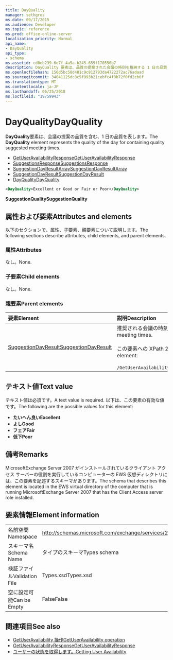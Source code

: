```yaml
---
title: DayQuality
manager: sethgros
ms.date: 09/17/2015
ms.audience: Developer
ms.topic: reference
ms.prod: office-online-server
localization_priority: Normal
api_name:
- DayQuality
api_type:
- schema
ms.assetid: cd0eb239-6e7f-4a5a-b245-659f170550b7
description: DayQuality 要素は、品質の提案された会議の時刻を格納する 1 日の品質を表します。
ms.openlocfilehash: 156d5bc58d481c9c812793da4722272ac76adaad
ms.sourcegitcommit: 34041125dc8c5f993b21cebfc4f8b72f0fd2cb6f
ms.translationtype: MT
ms.contentlocale: ja-JP
ms.lasthandoff: 06/25/2018
ms.locfileid: "19759943"
---
```

# <a name="dayquality"></a><span data-ttu-id="765a6-103">DayQuality</span><span class="sxs-lookup"><span data-stu-id="765a6-103">DayQuality</span></span>

<span data-ttu-id="765a6-104">**DayQuality**要素は、会議の提案の品質を含む、1 日の品質を表します。</span><span class="sxs-lookup"><span data-stu-id="765a6-104">The **DayQuality** element represents the quality of the day for containing quality suggested meeting times.</span></span> 
  
- [<span data-ttu-id="765a6-105">GetUserAvailabilityResponse</span><span class="sxs-lookup"><span data-stu-id="765a6-105">GetUserAvailabilityResponse</span></span>](getuseravailabilityresponse.md)  
- [<span data-ttu-id="765a6-106">SuggestionsResponse</span><span class="sxs-lookup"><span data-stu-id="765a6-106">SuggestionsResponse</span></span>](suggestionsresponse.md) 
- [<span data-ttu-id="765a6-107">SuggestionDayResultArray</span><span class="sxs-lookup"><span data-stu-id="765a6-107">SuggestionDayResultArray</span></span>](suggestiondayresultarray.md)  
- [<span data-ttu-id="765a6-108">SuggestionDayResult</span><span class="sxs-lookup"><span data-stu-id="765a6-108">SuggestionDayResult</span></span>](suggestiondayresult.md) 
- [<span data-ttu-id="765a6-109">DayQuality</span><span class="sxs-lookup"><span data-stu-id="765a6-109">DayQuality</span></span>](dayquality.md)
  
```xml
<DayQuality>Excellent or Good or Fair or Poor</DayQuality>
```

<span data-ttu-id="765a6-110">**SuggestionQuality**</span><span class="sxs-lookup"><span data-stu-id="765a6-110">**SuggestionQuality**</span></span>

## <a name="attributes-and-elements"></a><span data-ttu-id="765a6-111">属性および要素</span><span class="sxs-lookup"><span data-stu-id="765a6-111">Attributes and elements</span></span>

<span data-ttu-id="765a6-112">以下のセクションで、属性、子要素、親要素について説明します。</span><span class="sxs-lookup"><span data-stu-id="765a6-112">The following sections describe attributes, child elements, and parent elements.</span></span>
  
### <a name="attributes"></a><span data-ttu-id="765a6-113">属性</span><span class="sxs-lookup"><span data-stu-id="765a6-113">Attributes</span></span>

<span data-ttu-id="765a6-114">なし。</span><span class="sxs-lookup"><span data-stu-id="765a6-114">None.</span></span>
  
### <a name="child-elements"></a><span data-ttu-id="765a6-115">子要素</span><span class="sxs-lookup"><span data-stu-id="765a6-115">Child elements</span></span>

<span data-ttu-id="765a6-116">なし。</span><span class="sxs-lookup"><span data-stu-id="765a6-116">None.</span></span>
  
### <a name="parent-elements"></a><span data-ttu-id="765a6-117">親要素</span><span class="sxs-lookup"><span data-stu-id="765a6-117">Parent elements</span></span>

|<span data-ttu-id="765a6-118">**要素**</span><span class="sxs-lookup"><span data-stu-id="765a6-118">**Element**</span></span>|<span data-ttu-id="765a6-119">**説明**</span><span class="sxs-lookup"><span data-stu-id="765a6-119">**Description**</span></span>|
|:-----|:-----|
|[<span data-ttu-id="765a6-120">SuggestionDayResult</span><span class="sxs-lookup"><span data-stu-id="765a6-120">SuggestionDayResult</span></span>](suggestiondayresult.md) <br/> |<span data-ttu-id="765a6-121">推奨される会議の時刻を含む 1 つの日付を表します。</span><span class="sxs-lookup"><span data-stu-id="765a6-121">Represents a single day that contains suggested meeting times.</span></span>  <br/><br/><span data-ttu-id="765a6-122">この要素への XPath 2.0 の式は、次のようにします。</span><span class="sxs-lookup"><span data-stu-id="765a6-122">The following is the XPath 2.0 expression to this element:</span></span><br/><br/>`/GetUserAvailabilityResponse/SuggestionsResponse/SuggestionDayResultArray/SuggestionDayResult[i]` <br/> |
   
## <a name="text-value"></a><span data-ttu-id="765a6-123">テキスト値</span><span class="sxs-lookup"><span data-stu-id="765a6-123">Text value</span></span>

<span data-ttu-id="765a6-124">テキスト値は必須です。</span><span class="sxs-lookup"><span data-stu-id="765a6-124">A text value is required.</span></span> <span data-ttu-id="765a6-125">以下は、この要素の有効な値です。</span><span class="sxs-lookup"><span data-stu-id="765a6-125">The following are the possible values for this element:</span></span>
  
- <span data-ttu-id="765a6-126">**たいへん良い**</span><span class="sxs-lookup"><span data-stu-id="765a6-126">**Excellent**</span></span>   
- <span data-ttu-id="765a6-127">**よし**</span><span class="sxs-lookup"><span data-stu-id="765a6-127">**Good**</span></span>    
- <span data-ttu-id="765a6-128">**フェア**</span><span class="sxs-lookup"><span data-stu-id="765a6-128">**Fair**</span></span>    
- <span data-ttu-id="765a6-129">**低下**</span><span class="sxs-lookup"><span data-stu-id="765a6-129">**Poor**</span></span>
    
## <a name="remarks"></a><span data-ttu-id="765a6-130">備考</span><span class="sxs-lookup"><span data-stu-id="765a6-130">Remarks</span></span>

<span data-ttu-id="765a6-131">MicrosoftExchange Server 2007 がインストールされているクライアント アクセス サーバーの役割を実行しているコンピューターの EWS 仮想ディレクトリには、この要素を記述するスキーマがあります。</span><span class="sxs-lookup"><span data-stu-id="765a6-131">The schema that describes this element is located in the EWS virtual directory of the computer that is running MicrosoftExchange Server 2007 that has the Client Access server role installed.</span></span>
  
## <a name="element-information"></a><span data-ttu-id="765a6-132">要素情報</span><span class="sxs-lookup"><span data-stu-id="765a6-132">Element information</span></span>

|||
|:-----|:-----|
|<span data-ttu-id="765a6-133">名前空間</span><span class="sxs-lookup"><span data-stu-id="765a6-133">Namespace</span></span>  <br/> |http://schemas.microsoft.com/exchange/services/2006/types  <br/> |
|<span data-ttu-id="765a6-134">スキーマ名</span><span class="sxs-lookup"><span data-stu-id="765a6-134">Schema Name</span></span>  <br/> |<span data-ttu-id="765a6-135">タイプのスキーマ</span><span class="sxs-lookup"><span data-stu-id="765a6-135">Types schema</span></span>  <br/> |
|<span data-ttu-id="765a6-136">検証ファイル</span><span class="sxs-lookup"><span data-stu-id="765a6-136">Validation File</span></span>  <br/> |<span data-ttu-id="765a6-137">Types.xsd</span><span class="sxs-lookup"><span data-stu-id="765a6-137">Types.xsd</span></span>  <br/> |
|<span data-ttu-id="765a6-138">空に設定可能</span><span class="sxs-lookup"><span data-stu-id="765a6-138">Can be Empty</span></span>  <br/> |<span data-ttu-id="765a6-139">False</span><span class="sxs-lookup"><span data-stu-id="765a6-139">False</span></span>  <br/> |
   
## <a name="see-also"></a><span data-ttu-id="765a6-140">関連項目</span><span class="sxs-lookup"><span data-stu-id="765a6-140">See also</span></span>

- [<span data-ttu-id="765a6-141">GetUserAvailability 操作</span><span class="sxs-lookup"><span data-stu-id="765a6-141">GetUserAvailability operation</span></span>](getuseravailability-operation.md)  
- [<span data-ttu-id="765a6-142">GetUserAvailabilityResponse</span><span class="sxs-lookup"><span data-stu-id="765a6-142">GetUserAvailabilityResponse</span></span>](getuseravailabilityresponse.md)
- [<span data-ttu-id="765a6-143">ユーザーの状態を取得します。</span><span class="sxs-lookup"><span data-stu-id="765a6-143">Getting User Availability</span></span>](http://msdn.microsoft.com/library/d4133fcb-9b0f-4e6b-aadf-a389da83516a%28Office.15%29.aspx)


